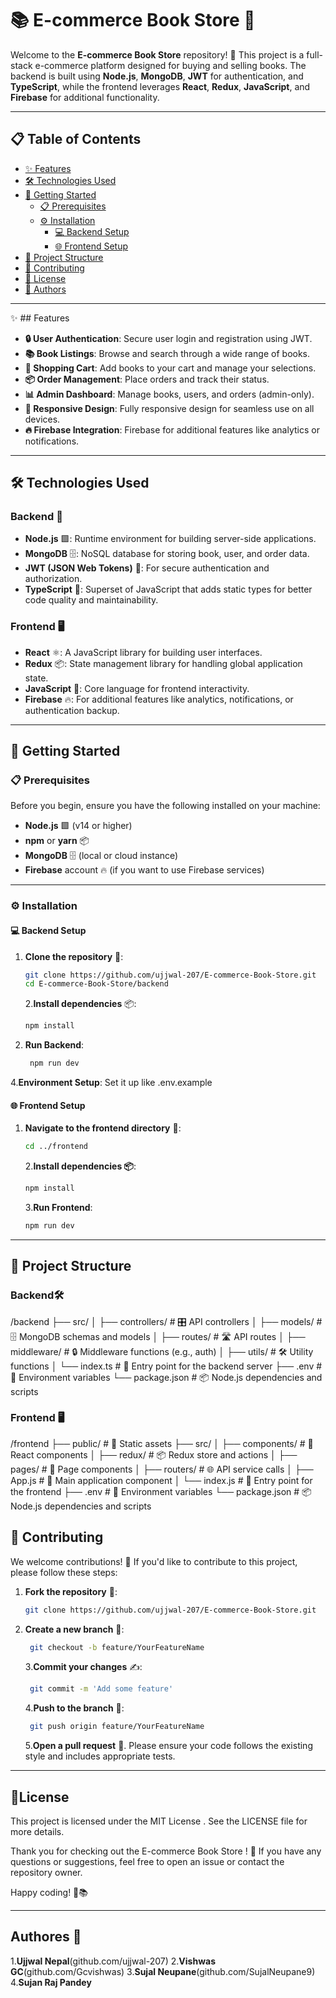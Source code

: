 # 📚 E-commerce Book Store 🛒

Welcome to the **E-commerce Book Store** repository! 🎉 This project is a full-stack e-commerce platform designed for buying and selling books. The backend is built using **Node.js**, **MongoDB**, **JWT** for authentication, and **TypeScript**, while the frontend leverages **React**, **Redux**, **JavaScript**, and **Firebase** for additional functionality.

---

## 📋 Table of Contents

- [✨ Features](#Features)
- [🛠️ Technologies Used](#technologies-used)
- [🚀 Getting Started](#getting-started)
  - [📋 Prerequisites](#prerequisites)
  - [⚙️ Installation](#installation)
    - [💻 Backend Setup](#backend-setup)
    - [🌐 Frontend Setup](#frontend-setup)
- [📂 Project Structure](#project-structure)
- [🤝 Contributing](#contributing)
- [📜 License](#license)
- [👤 Authors](#authors)

---

✨ ## Features

- **🔒 User Authentication**: Secure user login and registration using JWT.
- **📚 Book Listings**: Browse and search through a wide range of books.
- **🛒 Shopping Cart**: Add books to your cart and manage your selections.
- **📦 Order Management**: Place orders and track their status.
- **📊 Admin Dashboard**: Manage books, users, and orders (admin-only).
- **📱 Responsive Design**: Fully responsive design for seamless use on all devices.
- **🔥 Firebase Integration**: Firebase for additional features like analytics or notifications.

---

## 🛠️ Technologies Used

### Backend 🔧

- **Node.js** 🟩: Runtime environment for building server-side applications.
- **MongoDB** 🗄️: NoSQL database for storing book, user, and order data.
- **JWT (JSON Web Tokens)** 🔑: For secure authentication and authorization.
- **TypeScript** 📝: Superset of JavaScript that adds static types for better code quality and maintainability.

### Frontend 🖥️

- **React** ⚛️: A JavaScript library for building user interfaces.
- **Redux** 📦: State management library for handling global application state.
- **JavaScript** 🌟: Core language for frontend interactivity.
- **Firebase** 🔥: For additional features like analytics, notifications, or authentication backup.

---

## 🚀 Getting Started

### 📋 Prerequisites

Before you begin, ensure you have the following installed on your machine:

- **Node.js** 🟩 (v14 or higher)
- **npm** or **yarn** 📦
- **MongoDB** 🗄️ (local or cloud instance)
- **Firebase** account 🔥 (if you want to use Firebase services)

---

### ⚙️ Installation

#### 💻 Backend Setup

1. **Clone the repository** 📂:

   ```bash
   git clone https://github.com/ujjwal-207/E-commerce-Book-Store.git
   cd E-commerce-Book-Store/backend
   ```

   2.**Install dependencies** 📦:

   ```bash
   npm install
   ```

2. **Run Backend**:

   ```bash
    npm run dev
   ```

4.**Environment Setup**:
Set it up like .env.example

#### 🌐 Frontend Setup

1. **Navigate to the frontend directory** 📂:

   ```bash
   cd ../frontend
   ```

   2.**Install dependencies 📦**:

   ```bash
   npm install
   ```

   3.**Run Frontend**:

   ```bash
   npm run dev
   ```

---

## 📂 Project Structure

### Backend🛠️

/backend
├── src/
│ ├── controllers/ # 🎛️ API controllers
│ ├── models/ # 🗄️ MongoDB schemas and models
│ ├── routes/ # 🛣️ API routes
│ ├── middleware/ # 🔒 Middleware functions (e.g., auth)
│ ├── utils/ # 🛠️ Utility functions
│ └── index.ts # 🚀 Entry point for the backend server
├── .env # 📝 Environment variables
└── package.json # 📦 Node.js dependencies and scripts

### Frontend 🖥️

/frontend
├── public/ # 📁 Static assets
├── src/
│ ├── components/ # 🧩 React components
│ ├── redux/ # 📦 Redux store and actions
│ ├── pages/ # 📄 Page components
│ ├── routers/ # 🌐 API service calls
│ ├── App.js # 🌟 Main application component
│ └── index.js # 🚀 Entry point for the frontend
├── .env # 📝 Environment variables
└── package.json # 📦 Node.js dependencies and scripts

## 🤝 Contributing

We welcome contributions! 🙌 If you'd like to contribute to this project, please follow these steps:

1. **Fork the repository** 🍴:

   ```bash
   git clone https://github.com/ujjwal-207/E-commerce-Book-Store.git
   ```

2. **Create a new branch** 🌿:

   ```bash
    git checkout -b feature/YourFeatureName
   ```

   3.**Commit your changes** ✍️:

   ```bash
    git commit -m 'Add some feature'
   ```

   4.**Push to the branch** 🚀:

   ```bash
    git push origin feature/YourFeatureName
   ```

   5.**Open a pull request** 🎉.
   Please ensure your code follows the existing style and includes appropriate tests.

---

## 📜License

This project is licensed under the MIT License . See the LICENSE file for more details.

Thank you for checking out the E-commerce Book Store ! 🙏 If you have any questions or suggestions, feel free to open an issue or contact the repository owner.

Happy coding! 🚀📚

---

## Authores 👤

1.**Ujjwal Nepal**(github.com/ujjwal-207) 2.**Vishwas GC**(github.com/Gcvishwas) 3.**Sujal Neupane**(github.com/SujalNeupane9) 4.**Sujan Raj Pandey**
